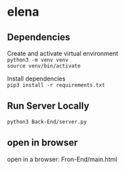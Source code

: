 # elena

## Dependencies
Create and activate virtual environment  
`python3 -m venv venv`  
`source venv/bin/activate`

Install dependencies  
`pip3 install -r requirements.txt`

## Run Server Locally
`python3 Back-End/server.py`

## open in browser
open in a browser: Fron-End/main.html